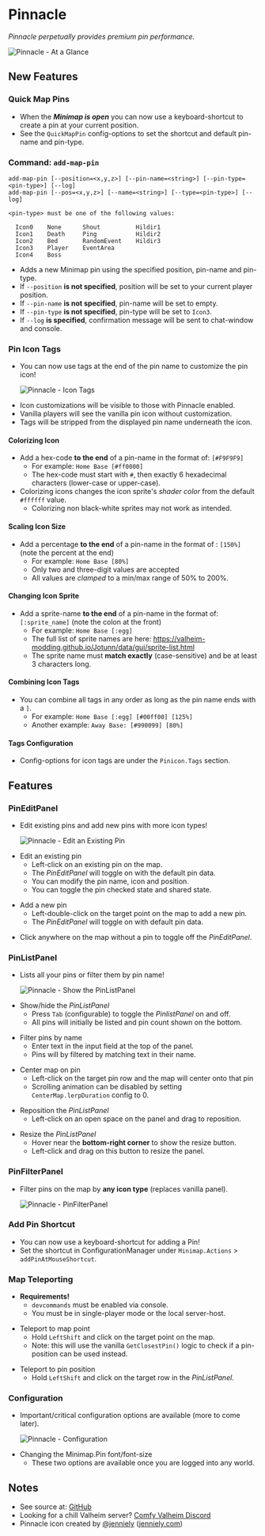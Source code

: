 # Pinnacle

*Pinnacle perpetually provides premium pin performance.*

![Pinnacle - At a Glance](https://imgur.com/Wabfnru.png)

## New Features

### Quick Map Pins

  * When the ***Minimap is open*** you can now use a keyboard-shortcut to create a pin at your current position.
  * See the `QuickMapPin` config-options to set the shortcut and default pin-name and pin-type.

### Command: `add-map-pin`

    add-map-pin [--position=<x,y,z>] [--pin-name=<string>] [--pin-type=<pin-type>] [--log]
    add-map-pin [--pos=<x,y,z>] [--name=<string>] [--type=<pin-type>] [--log]

    <pin-type> must be one of the following values:

      Icon0    None      Shout          Hildir1
      Icon1    Death     Ping           Hildir2
      Icon2    Bed       RandomEvent    Hildir3
      Icon3    Player    EventArea
      Icon4    Boss

  * Adds a new Minimap pin using the specified position, pin-name and pin-type.
  * If `--position` **is not specified**, position will be set to your current player position.
  * If `--pin-name` **is not specified**, pin-name will be set to empty.
  * If `--pin-type` **is not specified**, pin-type will be set to `Icon3`.
  * If `--log` **is specified**, confirmation message will be sent to chat-window and console.

### Pin Icon Tags

  * You can now use tags at the end of the pin name to customize the pin icon!

    ![Pinnacle - Icon Tags](https://imgur.com/lMivcpW.png)

  - Icon customizations will be visible to those with Pinnacle enabled.
  - Vanilla players will see the vanilla pin icon without customization.
  - Tags will be stripped from the displayed pin name underneath the icon.

#### Colorizing Icon

  * Add a hex-code **to the end** of a pin-name in the format of: `[#F9F9F9]`
    * For example: `Home Base [#ff0000]`
    * The hex-code must start with `#`, then exactly 6 hexadecimal characters (lower-case or upper-case).
  * Colorizing icons changes the icon sprite's *shader color* from the default `#ffffff` value.
    * Colorizing non black-white sprites may not work as intended.

#### Scaling Icon Size

  * Add a percentage **to the end** of a pin-name in the format of : `[150%]` (note the percent at the end)
    * For example: `Home Base [80%]`
    * Only two and three-digit values are accepted
    * All values are *clamped* to a min/max range of 50% to 200%.

#### Changing Icon Sprite

  * Add a sprite-name **to the end** of a pin-name in the format of: `[:sprite_name]` (note the colon at the front)
    * For example: `Home Base [:egg]`
    * The full list of sprite names are here: <https://valheim-modding.github.io/Jotunn/data/gui/sprite-list.html>
    * The sprite name must **match exactly** (case-sensitive) and be at least 3 characters long.

#### Combining Icon Tags

  * You can combine all tags in any order as long as the pin name ends with a `]`.
    * For example: `Home Base [:egg] [#00ff00] [125%]`
    * Another example: `Away Base: [#990099] [80%]`

#### Tags Configuration

  * Config-options for icon tags are under the `Pinicon.Tags` section.

## Features

### PinEditPanel

  * Edit existing pins and add new pins with more icon types!

    ![Pinnacle - Edit an Existing Pin](https://imgur.com/ODB2jVz.png)

  - Edit an existing pin
    - Left-click on an existing pin on the map.
    - The *PinEditPanel* will toggle on with the default pin data.
    - You can modify the pin name, icon and position.
    - You can toggle the pin checked state and shared state.

  * Add a new pin
    * Left-double-click on the target point on the map to add a new pin.
    * The *PinEditPanel* will toggle on with default pin data.

  - Click anywhere on the map without a pin to toggle off the *PinEditPanel*.

### PinListPanel

  * Lists all your pins or filter them by pin name!

    ![Pinnacle - Show the PinListPanel](https://imgur.com/IrE36jV.png)

  - Show/hide the *PinListPanel*
    - Press `Tab` (configurable) to toggle the *PinlistPanel* on and off.
    - All pins will initially be listed and pin count shown on the bottom.

  * Filter pins by name
    * Enter text in the input field at the top of the panel.
    * Pins will by filtered by matching text in their name.

  - Center map on pin
    - Left-click on the target pin row and the map will center onto that pin
    - Scrolling animation can be disabled by setting `CenterMap.lerpDuration` config to 0.

  * Reposition the *PinListPanel*
    * Left-click on an open space on the panel and drag to reposition.

  - Resize the *PinListPanel*
    - Hover near the **bottom-right corner** to show the resize button.
    - Left-click and drag on this button to resize the panel.

### PinFilterPanel

  * Filter pins on the map by **any icon type** (replaces vanilla panel).

    ![Pinnacle - PinFilterPanel](https://imgur.com/fPs7fDd.png)

### Add Pin Shortcut

  * You can now use a keyboard-shortcut for adding a Pin!
  * Set the shortcut in ConfigurationManager under `Minimap.Actions` > `addPinAtMouseShortcut`.

### Map Teleporting

  * **Requirements!**
    * `devcommands` must be enabled via console.
    * You must be in single-player mode or the local server-host.

  - Teleport to map point
    - Hold `LeftShift` and click on the target point on the map.
    - Note: this will use the vanilla `GetClosestPin()` logic to check if a pin-position can be used instead.

  * Teleport to pin position
    * Hold `LeftShift` and click on the target row in the *PinListPanel*.

### Configuration

  * Important/critical configuration options are available (more to come later).

    ![Pinnacle - Configuration](https://imgur.com/DBUH4Jq.png)

  - Changing the Minimap.Pin font/font-size
    - These two options are available once you are logged into any world.

## Notes

  * See source at: [GitHub](https://github.com/redseiko/ComfyMods/tree/main/Pinnacle)
  * Looking for a chill Valheim server? [Comfy Valheim Discord](https://discord.gg/ameHJz5PFk)
  * Pinnacle icon created by [@jenniely](https://twitter.com/jenniely) ([jenniely.com](https://jenniely.com))
